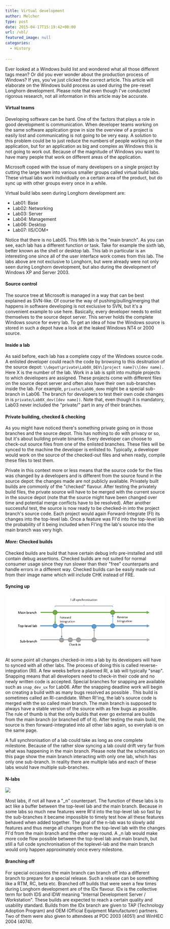 ```yaml
---
title: Virtual development
author: Melcher
type: post
date: 2015-04-17T15:19:42+00:00
url: /vbl/
featured_image: null
categories:
  - History

---
```

Ever looked at a Windows build list and wondered what all those different tags mean? Or did you ever wonder about the production process of Windows? If yes, you've just clicked the correct article. This article will elaborate on the Windows build process as used during the pre-reset Longhorn development. Please note that even though I've conducted rigorous research, not all information in this article may be accurate.

#### Virtual teams

Developing software can be hard. One of the factors that plays a role in good development is communication. When developer teams working on the same software application grow in size the overview of a project is easily lost and communicating is not going to be very easy. A solution to this problem could be to just reduce the numbers of people working on the application, but for an application as big and complex as Windows this is not going to work out. Because of the magnitude of Windows you want to have many people that work on different areas of the application.
  
Microsoft coped with the issue of many developers on a single project by cutting the large team into various smaller groups called virtual build labs. These virtual labs work individually on a certain area of the product, but do sync up with other groups every once in a while.

Virtual build labs seen during Longhorn development are:

  * Lab01: Base
  * Lab02: Networking
  * Lab03: Server
  * Lab04: Management
  * Lab06: Desktop
  * Lab07: IIS/COM+

Notice that there is no Lab05. This fifth lab is the "main branch". As you can see, each lab has a different function or task. Take for example the sixth lab, better known as the shell or desktop lab. This lab in particular is an interesting one since all of the user interface work comes from this lab. The labs above are not exclusive to Longhorn, but were already were not only seen during Longhorn development, but also during the development of Windows XP and Server 2003.

#### Source control

The source tree at Microsoft is managed in a way that can be best explained as SVN-like. Of course the way of pushing/pulling/merging that happens in software developing is not exclusive to SVN, but it's a convenient example to use here. Basically, every developer needs to enlist themselves to the source depot server. This server holds the complete Windows source for every lab. To get an idea of how the Windows source is stored in such a depot have a look at the leaked Windows NT4 or 2000 source.

#### Inside a lab

As said before, each lab has a complete copy of the Windows source code. A enlisted developer could reach the code by browsing to this desitnation of the source depot: `\\depot\private\Lab0X_DEV\[project name]\\[dev name].` Here X is the number of the lab. Work in a lab is split into multiple projects to which developers are assigned. These projects come with different files on the source depot server and often also have their own sub-branches inside the lab. For example, `private/Lab06_demo` might be a special sub-branch in Lab06. The branch for developers to test their own code changes in is `private/Lab0X_dev([dev name])`.  Note that, even though it is mandatory, Lab03 never included the "private/" part in any of their branches.

#### Private building, checked & checking

As you might have noticed there's something private going on in those branches and the source depot. This has nothing to do with privacy or so, but it's about building private binaries. Every developer can choose to check-out source files from one of the enlisted branches. These files will be synced to the machine the developer is enlisted to. Typically, a developer would work on the source of the checked-out files and when ready, compile these files to test them.

Private in this context more or less means that the source code for the files was changed by a developers and is different from the source found in the source depot: the changes made are not publicly available. Privately built builds are commonly of the "checked" flavour. After testing the privately build files, the private source will have to be merged with the current source in the source depot (note that the source might have been changed over time and potential merge conflicts have to be resolved). After another successful test, the source is now ready to be checked-in into the project branch's source code. Each project would again Forward-Integrate (FI) its changes into the top-level lab. Once a feature was FI'd into the top-level lab the probability of it being included when FI'ing the lab's source into the main branch  was very high.

#### _More:_ Checked builds

Checked builds are build that have certain debug info pre-installed and still contain debug assertions. Checked builds are not suited for normal consumer usage since they run slower than their "free" counterparts and handle errors in a different way. Checked builds can be easily made out from their image name which will include CHK instead of FRE.

#### Syncing up

![](development-diagram.png)

At some point all changes checked-in into a lab by its developers will have to synced with all other labs. The process of doing this is called reverse-integration (RI). A few weeks before a planned RI, a lab will typically "snap". Snapping means that all developers need to check-in their code and no newly written code is accepted. Special branches for snapping are available such as `snap_dev_ux`  for Lab06. After the snapping deadline work will begin on creating a build with as many bugs resolved as possible . This build is sometimes called an RI-candidate. When RI'ing, the lab's source code is merged with the so called main branch. The main branch is supposed to always have a stable version of the source with as few bugs as possible.  The rule of thumb is that the only builds that ever go external are builds from the main branch (or branched off of it). After testing the main build, the source is then forward-integrated into all other labs again, so everylab is on the same page.

A full synchronisation of a lab could take as long as one complete milestone. Because of the rather slow syncing a lab could drift very far from what was happening in the main branch. Please note that the schematics on this page show the main branch interacting with only one lab, which has only one sub-branch. In reality there are multiple labs and each of these labs would have multiple sub-branches.

#### N-labs

![](development-diagram-\_n.png)

Most labs, if not all have a "\_n" counterpart. The function of these labs is to act like a buffer between the top-level lab and the main branch. Because in some labs so much new features were RI'd into the top-level lab so fast by the sub-branches it became impossible to timely test how all these features behaved when added together. The goal of the n-lab was to slowly add features and thus merge all changes from the top-level lab with the changes FI'd from the main branch and the other way round. A \_n lab would make more code flow possible between the top-level lab and main branch, but still a full code synchronisation of the toplevel-lab and the main branch would only happen approximately once every milestone.

#### Branching off

For special occasions the main branch can branch off into a different branch to prepare for a special release. Such a release can be something like a RTM, RC, beta etc. Branched off builds that were seen a few times during Longhorn development are of the IDx flavour. IDx is the collective term for both IDS and IDW meaning "Internal Development Server / Workstation". These builds are expected to reach a certain quality and usability standard. Builds from the IDx branch are given to TAP (Technology Adoption Program) and OEM (Official Equipment Manufacturer) partners. Two of them were also given to attendees at PDC 2003 (4051) and WinHEC 2004 (4074).